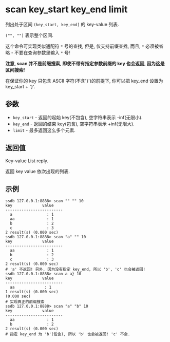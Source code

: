 # scan key_start key_end limit

列出处于区间 `(key_start, key_end]` 的 key-value 列表.

`("", ""]` 表示整个区间.

这个命令可实现类似通配符 `*` 号的查找, 但是, 仅支持前缀查找, 而且, `*` 必须被省略 - 不要在查询参数里输入 `*` 号!

__注意, scan 并不是前缀搜索, 即使不带有指定参数前缀的 key 也会返回, 因为这是区间搜索!__ 

在保证你的 key 只包含 ASCII 字符(不含'}')的前提下, 你可以把 key_end 设置为 key_start + '}'.

## 参数

* `key_start` - 返回的起始 key(不包含), 空字符串表示 -inf(无限小).
* `key_end` - 返回的结束 key(包含), 空字符串表示 +inf(无限大).
* `limit` - 最多返回这么多个元素. 

## 返回值

Key-value List reply.

返回 key value 依次出现的列表.

## 示例

	ssdb 127.0.0.1:8888> scan "" "" 10
	key             value
	-------------------------
	  a               : 1
	  aa              : 1
	  b               : 2
	  c               : 3
	2 result(s) (0.000 sec)
	ssdb 127.0.0.1:8888> scan "a" "" 10
	key             value
	-------------------------
	  aa              : 1
	  b               : 2
	  c               : 3
	2 result(s) (0.000 sec)
	# 'a' 不返回! 另外, 因为没有指定 key_end, 所以 'b', 'c' 也会被返回!
	ssdb 127.0.0.1:8888> scan a a} 10
	key             value
	-------------------------
	  aa             : 1
	1 result(s) (0.000 sec)
	(0.000 sec)
	# 实现真正的前缀搜索
	ssdb 127.0.0.1:8888> scan "a" "b" 10
	key             value
	-------------------------
	  aa              : 1
	  b               : 2
	2 result(s) (0.000 sec)
	# 指定 key_end 为 'b'(包含), 所以 'b' 也会被返回! 'c' 不会.
